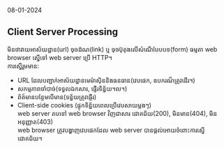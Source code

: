 08-01-2024  
## Client Server Processing

មិនថាវាយអាស័យដ្ឋាន(url) ចុចដំណ(link) ឬ ចុចប៊ុតុងលើសំណើបែបបទ(form) ធម្មតា web browser ស្នើទៅ web server ប្រើ HTTP។​​  
ការស្នើរួមមាន:  
- URL ដែលបញ្ជាក់អាស័យដ្ឋានមេម៉ាស៊ិននិងធនធាន(វេបផេក, ឧបករណ៏ត្រូវដើរ។​​)
- សកម្មភាពចាំបាច់(ទទួលឯកសារ, ផ្ញើរទិន្ន័យ។ល។)
- ព័ត៍មានបន្ថែមបើមាន(ទន្ន័យត្រូវផ្ញើរ)
- Client-side cookies (ផ្ទុកទិន្ន័យពេលប្រើវេបសាយម្តងៗ)  
web server តបទៅ web browser វិញជាសារ ជោគជ័យ(200), មិនមាន(404), មិនអនុញ្ញាត(403)  
web browser ត្រូវបង្ហាញវេបផេកដែល web server បានផ្តល់អោយចំពោះការស្នើជោគជ័យ។